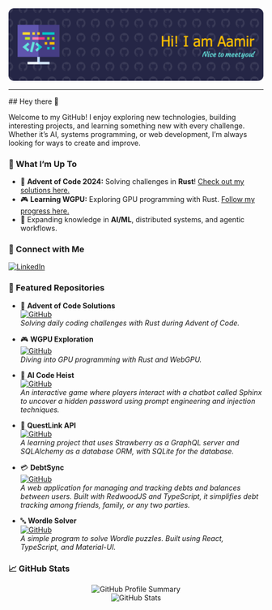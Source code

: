 <img src="https://github.com/amSiddiqui/amSiddiqui/blob/main/Github-Banner.png" alt="GitHub Banner">

<hr>
## Hey there 👋

Welcome to my GitHub! I enjoy exploring new technologies, building interesting projects, and learning something new with every challenge. Whether it’s AI, systems programming, or web development, I’m always looking for ways to create and improve.

### 🚀 What I’m Up To
- 🧩 **Advent of Code 2024:** Solving challenges in **Rust**! [Check out my solutions here.](https://github.com/amSiddiqui/AdventOfCodeRust)
- 🎮 **Learning WGPU:** Exploring GPU programming with Rust. [Follow my progress here.](https://github.com/amSiddiqui/MetallicWGPU)
- 🌟 Expanding knowledge in **AI/ML**, distributed systems, and agentic workflows.


### 🤝 Connect with Me

[![LinkedIn](https://img.shields.io/badge/-LinkedIn-0e76a8?style=flat&logo=Linkedin&logoColor=white)](https://www.linkedin.com/in/aamir-siddiqui-a50660172/)

### 🌟 Featured Repositories

- 🧩 **Advent of Code Solutions**  
  [![GitHub](https://img.shields.io/badge/GitHub-AdventOfCodeRust-239120?style=flat&logo=github)](https://github.com/amSiddiqui/AdventOfCodeRust)  
  *Solving daily coding challenges with Rust during Advent of Code.*

- 🎮 **WGPU Exploration**  
  [![GitHub](https://img.shields.io/badge/GitHub-MetallicWGPU-239120?style=flat&logo=github)](https://github.com/amSiddiqui/MetallicWGPU)  
  *Diving into GPU programming with Rust and WebGPU.*

- 🧠 **AI Code Heist**  
  [![GitHub](https://img.shields.io/badge/GitHub-AI--Code--Heist-239120?style=flat&logo=github)](https://github.com/amSiddiqui/AI-Code-Heist)  
  *An interactive game where players interact with a chatbot called Sphinx to uncover a hidden password using prompt engineering and injection techniques.*

- 🔗 **QuestLink API**  
  [![GitHub](https://img.shields.io/badge/GitHub-QuestLinkAPI-239120?style=flat&logo=github)](https://github.com/amSiddiqui/QuestLinkAPI)  
  *A learning project that uses Strawberry as a GraphQL server and SQLAlchemy as a database ORM, with SQLite for the database.*

- 💳 **DebtSync**  
  [![GitHub](https://img.shields.io/badge/GitHub-DebtSync-239120?style=flat&logo=github)](https://github.com/amSiddiqui/DebtSync)  
  *A web application for managing and tracking debts and balances between users. Built with RedwoodJS and TypeScript, it simplifies debt tracking among friends, family, or any two parties.*

- 🔤 **Wordle Solver**  
  [![GitHub](https://img.shields.io/badge/GitHub-Wordle--Solver-239120?style=flat&logo=github)](https://github.com/amSiddiqui/Wordle-Solver)  
  *A simple program to solve Wordle puzzles. Built using React, TypeScript, and Material-UI.*


### 📈 GitHub Stats

<div align="center">
  <img src="https://github-profile-summary-cards.vercel.app/api/cards/profile-details?username=amSiddiqui&theme=algolia" alt="GitHub Profile Summary">
  <br/>
  <img src="https://github-readme-stats.vercel.app/api?username=amSiddiqui&theme=algolia" alt="GitHub Stats">   
</div>
